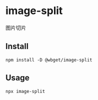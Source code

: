 # image-split

图片切片

## Install

```
npm install -D @wbget/image-split
```

## Usage

```
npx image-split
```

```

```
